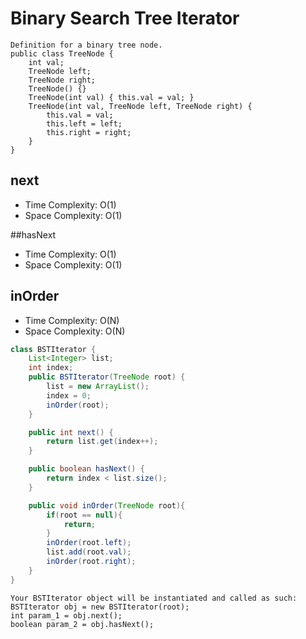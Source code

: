 # Binary Search Tree Iterator

```
Definition for a binary tree node.
public class TreeNode {
    int val;
    TreeNode left;
    TreeNode right;
    TreeNode() {}
    TreeNode(int val) { this.val = val; }
    TreeNode(int val, TreeNode left, TreeNode right) {
        this.val = val;
        this.left = left;
        this.right = right;
    }
}
```

## next

- Time Complexity: O(1)
- Space Complexity: O(1)

##hasNext

- Time Complexity: O(1)
- Space Complexity: O(1)

## inOrder

- Time Complexity: O(N)
- Space Complexity: O(N)

```java
class BSTIterator {
    List<Integer> list;
    int index;
    public BSTIterator(TreeNode root) {
        list = new ArrayList();
        index = 0;
        inOrder(root);
    }

    public int next() {
        return list.get(index++);
    }

    public boolean hasNext() {
        return index < list.size();
    }

    public void inOrder(TreeNode root){
        if(root == null){
            return;
        }
        inOrder(root.left);
        list.add(root.val);
        inOrder(root.right);
    }
}
```

```
Your BSTIterator object will be instantiated and called as such:
BSTIterator obj = new BSTIterator(root);
int param_1 = obj.next();
boolean param_2 = obj.hasNext();
```
